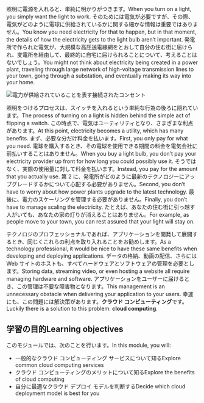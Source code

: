 <span data-ttu-id="bc8a5-101">照明に電源を入れると、単純に明かりがつきます。</span><span class="sxs-lookup"><span data-stu-id="bc8a5-101">When you turn on a light, you simply want the light to work.</span></span> <span data-ttu-id="bc8a5-102">そのためには電気が必要ですが、その際、電気がどのように電球に供給されているかに関する細かな情報は重要ではありません。</span><span class="sxs-lookup"><span data-stu-id="bc8a5-102">You know you need electricity for that to happen, but in that moment, the details of how the electricity gets to the light bulb aren’t important.</span></span> <span data-ttu-id="bc8a5-103">発電所で作られた電気が、大規模な高圧送電線網をとおして自分の住む街に届けられ、変電所を経由して、最終的に自宅に届けられることについて、考えることはないでしょう。</span><span class="sxs-lookup"><span data-stu-id="bc8a5-103">You might not think about electricity being created in a power plant, traveling through large network of high-voltage transmission lines to your town, going through a substation, and eventually making its way into your home.</span></span>

![電力が供給されていることを表す接続されたコンセント](../media/1-heading.png)

<span data-ttu-id="bc8a5-105">照明をつけるプロセスは、スイッチを入れるという単純な行為の後ろに隠れています。</span><span class="sxs-lookup"><span data-stu-id="bc8a5-105">The process of turning on a light is hidden behind the simple act of flipping a switch.</span></span> <span data-ttu-id="bc8a5-106">この時点で、電気はユーティリティとなり、さまざまな利点があります。</span><span class="sxs-lookup"><span data-stu-id="bc8a5-106">At this point, electricity becomes a utility, which has many benefits.</span></span> <span data-ttu-id="bc8a5-107">まず、必要な分だけ料金を払います。</span><span class="sxs-lookup"><span data-stu-id="bc8a5-107">First, you only pay for what you need.</span></span> <span data-ttu-id="bc8a5-108">電球を購入するとき、その電球を使用できる期間の料金を電気会社に前払いすることはありません。</span><span class="sxs-lookup"><span data-stu-id="bc8a5-108">When you buy a light bulb, you don’t pay your electricity provider up front for how long you could possibly use it.</span></span> <span data-ttu-id="bc8a5-109">そうではなく、実際の使用量に対して料金を払います。</span><span class="sxs-lookup"><span data-stu-id="bc8a5-109">Instead, you pay for the amount that you actually use.</span></span> <span data-ttu-id="bc8a5-110">第 2 に、発電所がどのように最新のテクノロジーにアップグレードするかについて心配する必要がありません。</span><span class="sxs-lookup"><span data-stu-id="bc8a5-110">Second, you don’t have to worry about how power plants upgrade to the latest technology.</span></span> <span data-ttu-id="bc8a5-111">最後に、電力のスケーリングを管理する必要がありません。</span><span class="sxs-lookup"><span data-stu-id="bc8a5-111">Finally, you don’t have to manage scaling the electricity.</span></span> <span data-ttu-id="bc8a5-112">たとえば、あなたの住む街に引っ越す人がいても、あなたの家の灯りが消えることはありません。</span><span class="sxs-lookup"><span data-stu-id="bc8a5-112">For example, as people move to your town, you can rest assured that your light will stay on.</span></span>

<span data-ttu-id="bc8a5-113">テクノロジのプロフェッショナルであれば、アプリケーションを開発して展開するとき、同じくこれらの利点を取り入れることをお勧めします。</span><span class="sxs-lookup"><span data-stu-id="bc8a5-113">As a technology professional, it would be nice to have these same benefits when developing and deploying applications.</span></span> <span data-ttu-id="bc8a5-114">データの格納、動画の配信、さらには Web サイトのホストも、すべてハードウェアとソフトウェアの管理を必要とします。</span><span class="sxs-lookup"><span data-stu-id="bc8a5-114">Storing data, streaming video, or even hosting a website all require managing hardware and software.</span></span> <span data-ttu-id="bc8a5-115">アプリケーションをユーザーに届けるとき、この管理は不要な障害物となります。</span><span class="sxs-lookup"><span data-stu-id="bc8a5-115">This management is an unnecessary obstacle when delivering your application to your users.</span></span> <span data-ttu-id="bc8a5-116">幸運にも、この問題には解決策があります。**クラウド コンピューティング**です。</span><span class="sxs-lookup"><span data-stu-id="bc8a5-116">Luckily there is a solution to this problem: **cloud computing**.</span></span>

## <a name="learning-objectives"></a><span data-ttu-id="bc8a5-117">学習の目的</span><span class="sxs-lookup"><span data-stu-id="bc8a5-117">Learning objectives</span></span>

<span data-ttu-id="bc8a5-118">このモジュールでは、次のことを行います。</span><span class="sxs-lookup"><span data-stu-id="bc8a5-118">In this module, you will:</span></span>

- <span data-ttu-id="bc8a5-119">一般的なクラウド コンピューティング サービスについて知る</span><span class="sxs-lookup"><span data-stu-id="bc8a5-119">Explore common cloud computing services</span></span>
- <span data-ttu-id="bc8a5-120">クラウド コンピューティングのメリットについて知る</span><span class="sxs-lookup"><span data-stu-id="bc8a5-120">Explore the benefits of cloud computing</span></span>
- <span data-ttu-id="bc8a5-121">自分に最適なクラウド デプロイ モデルを判断する</span><span class="sxs-lookup"><span data-stu-id="bc8a5-121">Decide which cloud deployment model is best for you</span></span>
